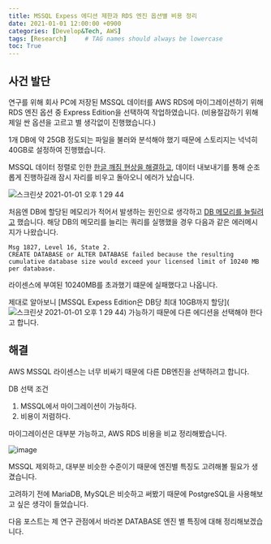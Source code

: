 ```yaml
---
title: MSSQL Expess 에디션 제한과 RDS 엔진 옵션별 비용 정리
date: 2021-01-01 12:00:00 +0900
categories: [Develop&Tech, AWS]
tags: [Research]     # TAG names should always be lowercase
toc: True
---
```


## 사건 발단

연구를 위해 회사 PC에 저장된 MSSQL 데이터를 AWS RDS에 마이그레이션하기 위해 RDS 엔진 옵션 중 Express Edition을 선택하여 작업하였습니다.
(비용절감하기 위해 제일 싼 옵션을 고르고 별 생각없이 진행했습니다.)

1개 DB에 약 25GB 정도되는 파일을 불러와 분석해야 했기 때문에 스토리지는 넉넉히 40GB로 설정하여 진행했습니다.

MSSQL 데이터 정렬로 인한 [한글 깨짐 현상을 해결하고](https://youeye.tistory.com/153), 데이터 내보내기를 통해 순조롭게 진행하길래 잠시 자리를 비우고 돌아오니 에러가 났습니다.

![스크린샷 2021-01-01 오후 1 29 44](https://user-images.githubusercontent.com/19174106/103433516-8697b900-4c35-11eb-9a03-3d5ddf156539.png)

처음엔 DB에 할당된 메모리가 적어서 발생하는 원인으로 생각하고 [DB 메모리를 늘릴려고](https://tshooter.tistory.com/6) 했습니다.
해당 DB의 메모리를 늘리는 쿼리를 실행했을 경우 다음과 같은 에러메시지가 나왔습니다.
```
Msg 1827, Level 16, State 2.
CREATE DATABASE or ALTER DATABASE failed because the resulting cumulative database size would exceed your licensed limit of 10240 MB per database.
```
라이센스에 부여된 10240MB를 초과했기 떄문에 실패했다고 나옵니다.

제대로 알아보니 [MSSQL Expess Edition은 DB당 최대 10GB까지 할당](![스크린샷 2021-01-01 오후 1 29 44](https://user-images.githubusercontent.com/19174106/103433516-8697b900-4c35-11eb-9a03-3d5ddf156539.png)) 가능하기 때문에 다른 에디션을 선택해야 한다고 합니다.

## 해결

AWS MSSQL 라이센스는 너무 비싸기 때문에 다른 DB엔진을 선택하려고 합니다.

DB 선택 조건
1. MSSQL에서 마이그레이션이 가능하다.
2. 비용이 저렴하다.

마이그레이션은 대부분 가능하고, AWS RDS 비용을 비교 정리해봤습니다.

![image](https://user-images.githubusercontent.com/19174106/103433142-1dad4280-4c2f-11eb-8cda-c4f90a94949c.png)

MSSQL 제외하고, 대부분 비슷한 수준이기 때문에 엔진별 특징도 고려해볼 필요가 생겼습니다.

고려하기 전에 MariaDB, MySQL은 비슷하고 써봤기 때문에 PostgreSQL을 사용해보고 싶은 생각이 들었습니다.

다음 포스트는 제 연구 관점에서 바라본 DATABASE 엔진 별 특징에 대해 정리해보겠습니다.
